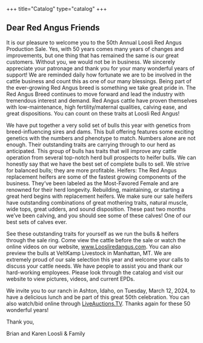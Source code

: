 +++
title="Catalog"
type="catalog"
+++
## Dear Red Angus Friends

It is our pleasure to welcome you to the 50th Annual Loosli Red Angus Production Sale. Yes, with 50 years comes many years of changes and improvements, but one thing that has remained the same is our great customers. Without you, we would not be in business. We sincerely appreciate your patronage and thank you for your many wonderful years of support! We are reminded daily how fortunate we are to be involved in the cattle business and count this as one of our many blessings. Being part of the ever-growing Red Angus breed is something we take great pride in. The Red Angus Breed continues to move forward and lead the industry with tremendous interest and demand. Red Angus cattle have proven themselves with low-maintenance, high fertility/maternal qualities, calving ease, and great dispositions. You can count on these traits at Loosli Red Angus!     

We have put together a very solid set of bulls this year with genetics from breed-influencing sires and dams. This bull offering features some exciting genetics with the numbers and phenotype to match. Numbers alone are not enough. Their outstanding traits are carrying through to our herd as anticipated. This group of bulls has traits that will improve any cattle operation from several top-notch herd bull prospects to heifer bulls. We can honestly say that we have the best set of complete bulls to sell.  We strive for balanced bulls; they are more profitable. Heifers: The Red Angus replacement heifers are some of the fastest growing components of the business. They’ve been labeled as the Most-Favored Female and are renowned for their herd longevity. Rebuilding, maintaining, or starting a great herd begins with replacement heifers. We make sure our sale heifers have outstanding combinations of great mothering traits, natural muscle, wide tops, great udders, and sound disposition. These past two months we’ve been calving, and you should see some of these calves!  One of our best sets of calves ever.

See these outstanding traits for yourself as we run the bulls & heifers through the sale ring. Come view the cattle before the sale or watch the online videos on our website, www.Loosliredangus.com. You can also preview the bulls at VeltKamp Livestock in Manhattan, MT. We are extremely proud of our sale selection this year and welcome your calls to discuss your cattle needs. We have people to assist you and thank our hard-working employees. Please look through the catalog and visit our website to view pictures, videos, and current EPDs. 

We invite you to our ranch in Ashton, Idaho, on Tuesday, March 12, 2024, to have a delicious lunch and be part of this great 50th celebration. You can also watch/bid online through [LiveAuctions.TV](https://liveauctions.tv). Thanks again for these 50 wonderful years!

Thank you,

Brian and Karen Loosli & Family


